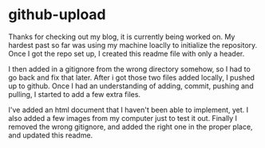 # github-upload


Thanks for checking out my blog, it is currently being worked on. My hardest past so far was using my machine loaclly to initialize the repository. Once I got the repo set up, I created this readme file with only a header.

I then added in a gitignore from the wrong directory somehow, so I had to go back and fix that later. After i got those two files added locally, I pushed up to github. Once I had an understanding of adding, commit, pushing and pulling, I started to add a few extra files. 

I've added an html document that I haven't been able to implement, yet. I also added a few images from my computer just to test it out. Finally I removed the wrong gitignore, and added the right one in the proper place, and updated this readme. 
